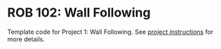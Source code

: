 # ROB 102: Wall Following

Template code for Project 1: Wall Following. See [project instructions](https://robotics102.github.io/projects/a1.html)
for more details.

